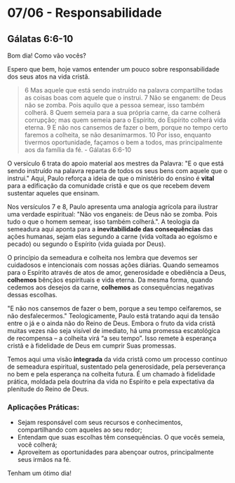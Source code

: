 # 07/06 - Responsabilidade

## Gálatas 6:6-10

Bom dia! Como vão vocês? 

Espero que bem, hoje vamos entender um pouco sobre responsabilidade dos seus atos na vida cristã.

> 6 Mas aquele que está sendo instruído na palavra compartilhe todas as coisas boas com aquele que o instrui. 7 Não se enganem: de Deus não se zomba. Pois aquilo que a pessoa semear, isso também colherá. 8 Quem semeia para a sua própria carne, da carne colherá corrupção; mas quem semeia para o Espírito, do Espírito colherá vida eterna. 9 E não nos cansemos de fazer o bem, porque no tempo certo faremos a colheita, se não desanimarmos. 10 Por isso, enquanto tivermos oportunidade, façamos o bem a todos, mas principalmente aos da família da fé. - Gálatas 6:6-10
> 

O versículo 6 trata do apoio material aos mestres da Palavra: "E o que está sendo instruído na palavra reparta de todos os seus bens com aquele que o instrui." Aqui, Paulo reforça a ideia de que o ministério do ensino é **vital** para a edificação da comunidade cristã e que os que recebem devem sustentar aqueles que ensinam. 

Nos versículos 7 e 8, Paulo apresenta uma analogia agrícola para ilustrar uma verdade espiritual: "Não vos enganeis: de Deus não se zomba. Pois tudo o que o homem semear, isso também colherá.". A teologia da semeadura aqui aponta para a **inevitabilidade das consequências** das ações humanas, sejam elas segundo a carne (vida voltada ao egoísmo e pecado) ou segundo o Espírito (vida guiada por Deus).

O princípio da semeadura e colheita nos lembra que devemos ser cuidadosos e intencionais com nossas ações diárias. Quando semeamos para o Espírito através de atos de amor, generosidade e obediência a Deus, **colhemos** bênçãos espirituais e vida eterna. Da mesma forma, quando cedemos aos desejos da carne, **colhemos** as consequências negativas dessas escolhas.

"E não nos cansemos de fazer o bem, porque a seu tempo ceifaremos, se não desfalecermos." Teologicamente, Paulo está tratando aqui da tensão entre o já e o ainda não do Reino de Deus. Embora o fruto da vida cristã muitas vezes não seja visível de imediato, há uma promessa escatológica de recompensa – a colheita virá “a seu tempo”. Isso remete à esperança cristã e à fidelidade de Deus em cumprir Suas promessas.

Temos aqui uma visão **integrada** da vida cristã como um processo contínuo de semeadura espiritual, sustentado pela generosidade, pela perseverança no bem e pela esperança na colheita futura. É um chamado à fidelidade prática, moldada pela doutrina da vida no Espírito e pela expectativa da plenitude do Reino de Deus.

### Aplicações Práticas:

- Sejam responsável com seus recursos e conhecimentos, compartilhando com aqueles ao seu redor;
- Entendam que suas escolhas têm consequências. O que vocês semeia, você colherá;
- Aproveitem as oportunidades para abençoar outros, principalmente seus irmãos na fé.

Tenham um ótimo dia!